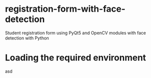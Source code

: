 # registration-form-with-face-detection
Student registration form using PyQt5 and OpenCV modules with face detection with Python


# Loading the required environment

asd
